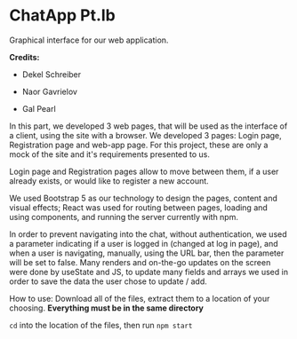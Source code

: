 # ChatApp Pt.Ib

Graphical interface for our web application.


**Credits:**

- Dekel Schreiber

- Naor Gavrielov

- Gal Pearl

In this part, we developed 3 web pages, that will be used as the interface of a client, using the site with a browser.
We developed 3 pages: Login page, Registration page and web-app page.
For this project, these are only a mock of the site and it's requirements presented to us.

Login page and Registration pages allow to move between them, if a user already exists, or would like to register a new account.

We used Bootstrap 5 as our technology to design the pages, content and visual effects;
React was used for routing between pages, loading and using components,
and running the server currently with npm.

In order to prevent navigating into the chat, without authentication, we used a parameter indicating if a user is logged in (changed at log in page),
and when a user is navigating, manually, using the URL bar, then the parameter will be set to false.
Many renders and on-the-go updates on the screen were done by useState and JS, to update many fields and arrays we used in order
to save the data the user chose to update / add.

How to use:
Download all of the files, extract them to a location of your choosing.
**Everything must be in the same directory**

``` cd ``` into the location of the files, then run ``` npm start ```
